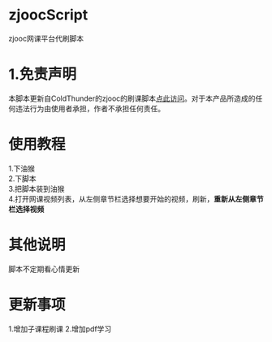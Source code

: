 # zjoocScript
 zjooc网课平台代刷脚本
 <h1>1.免责声明</h1>
 本脚本更新自ColdThunder的zjooc的刷课脚本<a href="https://github.com/ColdThunder11/ZJOOCAutoPlay">点此访问</a>。对于本产品所造成的任何违法行为由使用者承担，作者不承担任何责任。<br>
 <h1>使用教程</h1>
 1.下油猴<br>
 2.下脚本<br>
 3.把脚本装到油猴<br>
 4.打开网课视频列表，从左侧章节栏选择想要开始的视频，刷新，<b>重新从左侧章节栏选择视频</b><br>
 <h1>其他说明</h1>
 脚本不定期看心情更新
 <h1>更新事项</h1>
 1.增加子课程刷课
 2.增加pdf学习
